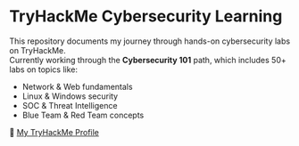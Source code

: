 # TryHackMe Cybersecurity Learning

This repository documents my journey through hands-on cybersecurity labs on TryHackMe.  
Currently working through the **Cybersecurity 101** path, which includes 50+ labs on topics like:

- Network & Web fundamentals
- Linux & Windows security
- SOC & Threat Intelligence
- Blue Team & Red Team concepts

🔗 [My TryHackMe Profile](https://tryhackme.com/p/Mishhad)

